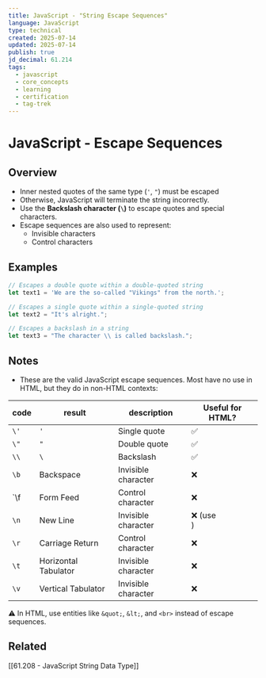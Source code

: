 ```yaml
---
title: JavaScript - "String Escape Sequences"
language: JavaScript
type: technical
created: 2025-07-14
updated: 2025-07-14
publish: true
jd_decimal: 61.214
tags:
  - javascript
  - core_concepts
  - learning
  - certification
  - tag-trek
---
```


# JavaScript - Escape Sequences

## Overview

- Inner nested quotes of the same type (`'`, `"`) must be escaped
- Otherwise, JavaScript will terminate the string incorrectly.
- Use the **Backslash character (`\`)** to escape quotes and special characters.
- Escape sequences are also used to represent:
  - Invisible characters
  - Control characters

## Examples

```javascript
// Escapes a double quote within a double-quoted string
let text1 = 'We are the so-called "Vikings" from the north.';

// Escapes a single quote within a single-quoted string
let text2 = "It's alright.";

// Escapes a backslash in a string
let text3 = "The character \\ is called backslash.";
```

## Notes

- These are the valid JavaScript escape sequences. Most have no use in HTML, but they do in non-HTML contexts:

| code | result               | description         | Useful for HTML? |
| ---- | -------------------- | ------------------- | ---------------- |
| `\'` | `'`                  | Single quote        | ✅               |
| `\"` | `"`                  | Double quote        | ✅               |
| `\\` | `\`                  | Backslash           | ✅               |
| `\b` | Backspace            | Invisible character | ❌               |
| `\f  | Form Feed            | Control character   | ❌               |
| `\n` | New Line             | Invisible character | ❌ (use <br>)    |
| `\r` | Carriage Return      | Control character   | ❌               |
| `\t` | Horizontal Tabulator | Invisible character | ❌               |
| `\v` | Vertical Tabulator   | Invisible character | ❌               |

⚠️ In HTML, use entities like `&quot;`, `&lt;`, and `<br>` instead of escape sequences.

## Related

[[61.208 - JavaScript String Data Type]]
